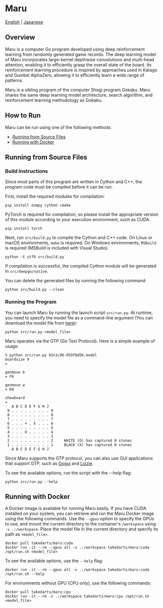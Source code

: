 # Maru
[English](./README.md) | [Japanese](./README_JP.md)

## Overview
Maru is a computer Go program developed using deep reinforcement learning from randomly generated game records. The deep learning model of Maru incorporates large-kernel depthwise convolutions and multi-head attention, enabling it to efficiently grasp the overall state of the board. Its reinforcement learning procedure is inspired by approaches used in Katago and Gumbel AlphaZero, allowing it to efficiently learn a wide range of patterns.

Maru is a sibling program of the computer Shogi program Gokaku. Maru shares the same deep learning model architecture, search algorithm, and reinforcement learning methodology as Gokaku.

## How to Run
Maru can be run using one of the following methods:

- [Running from Source Files](#running-from-source-files)
- [Running with Docker](#running-with-docker)

## Running from Source Files
### Build Instructions
Since most parts of this program are written in Cython and C++, the program code must be compiled before it can be run.

First, install the required modules for compilation:
```
pip install numpy cython cmake
```

PyTorch is required for compilation, so please install the appropriate version of this module according to your execution environment, such as CUDA.
```
pip install torch
```

Next, run `src/build.py` to compile the Cython and C++ code.
On Linux or macOS environments, `make` is required.
On Windows environments, `MSBuild` is required (MSBuild is included with Visual Studio).
```
python -X utf8 src/build.py
```

If compilation is successful, the compiled Cython module will be generated in `src/deepgo/native`.

You can delete the generated files by running the following command:
```
python src/build.py --clean
```

### Running the Program
You can launch Maru by running the launch script `src/run.py`.
At runtime, you need to specify the model file as a command-line argument (You can download the model file from [here](https://github.com/takedarts/maru/releases/tag/v8.0)):
```
python src/run.py <model_file>
```


Maru operates via the GTP (Go Text Protocol).
Here is a simple example of usage:
```
% python src/run.py b5n1c96-059f8d56.model
boardsize 9
= 

genmove b
= F6

genmove w
= D4

showboard
= 
   A B C D E F G H J
 9 . . . . . . . . . 9 
 8 . . . . . . . . . 8 
 7 . . . . . . . . . 7 
 6 . . . + . X . . . 6 
 5 . . . . . . . . . 5 
 4 . . . O . . . . . 4 
 3 . . . . . . . . . 3 
 2 . . . . . . . . . 2     WHITE (O) has captured 0 stones
 1 . . . . . . . . . 1     BLACK (X) has captured 0 stones
   A B C D E F G H J
```

Since Maru supports the GTP protocol, you can also use GUI applications that support GTP, such as [Gogui](https://github.com/Remi-Coulom/gogui) and [Lizzie](https://github.com/featurecat/lizzie).

To see the available options, run the script with the --help flag:
```
python src/run.py --help
```

## Running with Docker
A Docker image is available for running Maru easily.
If you have CUDA installed on your system, you can retrieve and run the Maru Docker image using the following commands.
Use the `--gpus` option to specify the GPUs to use, and mount the current directory to the container's `/workspace` using `-v .:/workspace`.
Place the model file in the current directory and specify its path as `<model_file>`.
```
docker pull takedarts/maru:cuda
docker run -it --rm --gpus all -v .:/workspace takedarts/maru:cuda /opt/run.sh <model_file>
```

To see the available options, use the `--help` flag:
```
docker run -it --rm --gpus all -v .:/workspace takedarts/maru:cuda /opt/run.sh --help
```

For environments without GPU (CPU only), use the following commands:
```
docker pull takedarts/maru:cpu
docker run -it --rm -v .:/workspace takedarts/maru:cpu /opt/run.sh <model_file>
```
